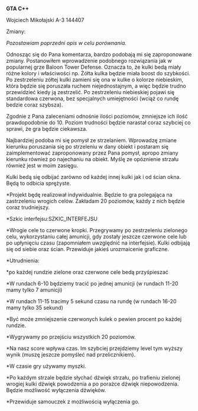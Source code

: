 **GTA C++**

Wojciech Mikołajski  A-3  144407

 

Zmiany:

*Pozostawiam  poprzedni opis w celu porównania.*

Odnosząc się do Pana komentarza, bardzo podobają mi się zaproponowane zmiany. Postanowiłem wprowadzenie podobnego rozwiązania jak w popularnej grze Baloon Tower Defense. Oznacza to, że kulki bedą miały różne kolory i właściwości np. Żółta kulka będzie miała boost do szybkości. Po zestrzeleniu zółtej kulki zamieni się ona w kulke o kolorze niebieskim, która będzie się poruszała ruchem niejednostajnym, a więc będzie trudno przewidzieć kiedy ją zestrzelić. Po zestrzeleniu niebieskiej pojawi się standardowa czerwona, bez specjalnych umiejętności (wciąż co rundę bedzie coraz szybsza).

Zgodnie z Pana zaleceniami odnośnie ilości poziomów, zmniejsze ich ilość prawdopodobnie do 10. Poziom trudności będzie narastał coraz szybciej co sprawi, że gra będzie ciekawsza.

Najbardziej podoba mi się pomysł ze strzelaniem. Wprowadzę zmiane kierunku poruszania się po strzeleniu w dany obiekt i postaram się zaimplementować zaproponowany przez Pana pomysł, apropo zmiany kierunku również po najechaniu na obiekt. Myślę ze opóznienie strzału również jest w moim zasięgu.

Kulki bedą się odbijać zarówno od każdej innej kulki jak i od ścian okna. Będą to odbicia sprężyste.

 

*Projekt będę realizował indywidualnie. Będzie to gra polegająca na zastrzeleniu wrogich celów. Zakładam 20 poziomów, każdy z nich będzie coraz trudniejszy.

*Szkic interfejsu:SZKIC_INTERFEJSU

*Wrogie cele to czerwone kropki. Przegrywamy po zestrzeleniu zielonego celu, wykorzystaniu całej amunicji, gdy zostały jeszcze czerwone cele lub po upłynięciu czasu (zapomniałem uwzględnić na interfejsie). Kulki odbijają się od siebie oraz ścian. Przewiduje jakieś urozmaicenie graficzne.

*Utrudnienia:

*po każdej rundzie zielone oraz czerwone cele bedą przyśpieszać

*W rundach 6-10 będziemy tracić po jednej amunicji (w rundach 11-20 mamy tylko 7 amunicji)

*W rundach 11-15 tracimy 5 sekund czasu na rundę (w rundach 16-20 mamy tylko 35 sekund)

*Być może zmniejszenie czerwonych kulek o pewien procent po każdej rundzie.

*Wygrywamy po przejściu wszystkich 20 poziomów. 

*Na nasz score wpływa czas. Im szybciej przejdziemy level tym wyższy wynik (muszę jeszcze pomyśleć nad przelicznikiem).

*W czasie gry używamy myszki.

*Po każdym strzale będzie słychać dźwięk strzału, po trafieniu zielonej wrogiej kulki dźwięk powodzenia a po porażce dźwięk niepowodzenia. Będzie możliwość wyłączenia dźwięków.

*Przewiduje samouczek z możliwością wyłączenia go.

 

 

 

 

 
